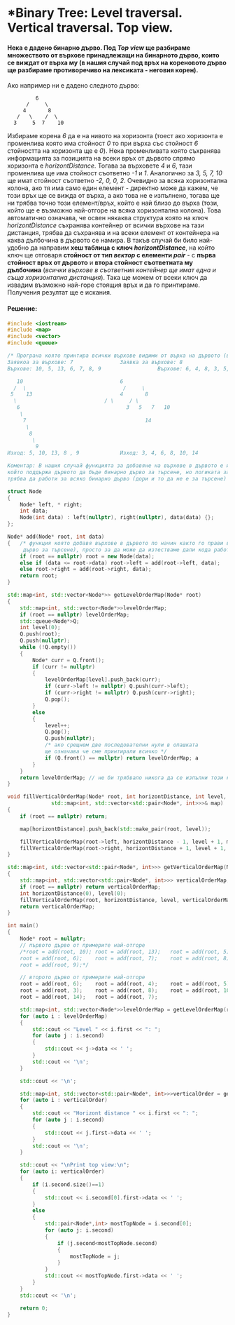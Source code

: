 # *Binary Tree: Level traversal. Vertical traversal. Top view.

#### Нека е дадено бинарно дърво. Под *Top view* ще разбираме множеството от върхове принадлежащи на бинарното дърво, които се виждат от върха му (в нашия случай под връх на кореновото дърво ще разбираме противоречиво на лексиката - неговия корен).

Ако например ни е дадено следното дърво:
```
         6
      /     \
     4       8
   /   \    /  \
  3     5  7    10
```
Избираме корена *6* да е на нивото на хоризонта (тоест ако хоризонта е променлива която има стойност *0* то при върха със стойност *6* стойността на хоризонта ще е *0*). Нека променливата която съхранява информацията за позицията на всеки връх от дървото спрямо хоризонта е *horizontDistance*. Тогава за върховете *4* и *6*, тази променлива ще има стойност съответно *-1* и *1*. Аналогично за 
*3, 5, 7, 10* ще имат стойност съответно *-2, 0, 0, 2*. Очевидно за всяка хоризонтална колона, ако тя има само един елемент - директно може да кажем, че този връх ще се вижда от върха, а ако това не е изпълнено, тогава ще ни трябва точно този елемент/връх, който е най близо до върха (този, който ще е възможно най-отгоре на всяка хоризонтална колона). Това автоматично означава, че освен някаква структура която на ключ *horizontDistance* съхранява контейнер от всички върхове на тази дистанция, трябва да съхранява и на всеки елемент от контейнера на каква дълбочина в дървото се намира. В такъв случай би било най-удобно да направим **хеш таблица с ключ *horizontDistance***, на който ключ ще отговаря **стойност от тип *вектор* с елементи *pair*** - с **първа стойност връх от дървото** и **втора стойност съответната му дълбочина** (*всички върхове в съответния контейнер ще имат една и съща хоризонтална дистанция*). Така ще можем от всеки ключ да извадим възможно най-горе стоящия връх и да го принтираме. Получения резултат ще е искания.

#### Решение:

```cpp
#include <iostream>
#include <map>
#include <vector>
#include <queue>

/* Програна която принтира всички върхове видими от върха на дървото (в случая крена). Например
Заявкоа за върхове: 7				Заявка за върхове: 8
Върхове: 10, 5, 13, 6, 7, 8, 9                  Върхове: 6, 4, 8, 3, 5, 7, 10, 12

   10								6
  /  \							     /     \
 5    13						    4       8
  \							   / \     / \
   6						          3   5   7   10
    \	                                                               \
     7  							        14
      \
       8 
        \
         9
Изход: 5, 10, 13, 8 , 9				Изход: 3, 4, 6, 8, 10, 14

Коментар: В нашия случай функцията за добавяне на върхове в дървото е имплементирана по начин,
който поддържа дървото да бъде бинарно дърво за търсене, но логиката за намирането на topView
трябва да работи за всяко бинарно дърво (дори и то да не е за търсене) */

struct Node
{
	Node* left, * right;
	int data;
	Node(int data) : left(nullptr), right(nullptr), data(data) {};
};

Node* add(Node* root, int data)
{	/* функция която добавя върхове в дървото по начин както го прави в BST (бинарно
	 дърво за търсене), просто за да може да изтестваме дали кода работи правилно */
	if (root == nullptr) root = new Node(data);
	else if (data <= root->data) root->left = add(root->left, data);
	else root->right = add(root->right, data);
	return root;
}

std::map<int, std::vector<Node*>> getLevelOrderMap(Node* root)
{
	std::map<int, std::vector<Node*>>levelOrderMap;
	if (root == nullptr) levelOrderMap;
	std::queue<Node*>Q;
	int level(0);
	Q.push(root);
	Q.push(nullptr);
	while (!Q.empty())
	{
		Node* curr = Q.front();
		if (curr != nullptr)
		{
			levelOrderMap[level].push_back(curr);
			if (curr->left != nullptr) Q.push(curr->left);
			if (curr->right != nullptr)	Q.push(curr->right);
			Q.pop();
		}
		else
		{
			level++;
			Q.pop();
			Q.push(nullptr);
			/* ако срещнем две последователни нули в опашката 
			ще означава че сме принтирали всичко */
			if (Q.front() == nullptr) return levelOrderMap; а			
		}
	}
	return levelOrderMap; // не би трябвало никога да се изпълни този код, но го слагаме за пълнота
}

void fillVerticalOrderMap(Node* root, int horizontDistance, int level, 
			  std::map<int, std::vector<std::pair<Node*, int>>>& map)
{
	if (root == nullptr) return;

	map[horizontDistance].push_back(std::make_pair(root, level));

	fillVerticalOrderMap(root->left, horizontDistance - 1, level + 1, map);
	fillVerticalOrderMap(root->right, horizontDistance + 1, level + 1, map);
}

std::map<int, std::vector<std::pair<Node*, int>>> getVerticalOrderMap(Node* root)
{
	std::map<int, std::vector<std::pair<Node*, int>>> verticalOrderMap;
	if (root == nullptr) return verticalOrderMap;
	int horizontDistance(0), level(0);
	fillVerticalOrderMap(root, horizontDistance, level, verticalOrderMap);
	return verticalOrderMap;
}

int main()
{
	Node* root = nullptr;
	// първото дърво от примерите най-отгоре
	/*root = add(root, 10);	root = add(root, 13);	root = add(root, 5);
	root = add(root, 6);	root = add(root, 7);	root = add(root, 8);
	root = add(root, 9);*/

	// второто дърво от примерите най-отгоре
	root = add(root, 6);	root = add(root, 4);	root = add(root, 5);
	root = add(root, 3);	root = add(root, 8);	root = add(root, 10);
	root = add(root, 14);	root = add(root, 7);

	std::map<int, std::vector<Node*>>levelOrderMap = getLevelOrderMap(root);
	for (auto i : levelOrderMap)
	{
		std::cout << "Level " << i.first << ": ";
		for (auto j : i.second)
		{
			std::cout << j->data << ' ';
		}
		std::cout << '\n';
	}

	std::cout << '\n';

	std::map<int, std::vector<std::pair<Node*, int>>>verticalOrder = getVerticalOrderMap(root);
	for (auto i : verticalOrder)
	{
		std::cout << "Horizont distance " << i.first << ": ";
		for (auto j : i.second)
		{
			std::cout << j.first->data << ' ';
		}
		std::cout << '\n';
	}

	std::cout << "\nPrint top view:\n";
	for (auto i: verticalOrder)
	{
		if (i.second.size()==1)
		{
			std::cout << i.second[0].first->data << ' ';
		}
		else
		{
			std::pair<Node*,int> mostTopNode = i.second[0];
			for (auto j: i.second)
			{
				if (j.second<mostTopNode.second)
				{
					mostTopNode = j;
				}
			}
			std::cout << mostTopNode.first->data << ' ';
		}
	}
	std::cout << '\n';

	return 0;
}

```
